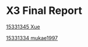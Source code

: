 # X3 Final Report


[15331345 Xue](https://xuex1997.github.io/系统分析与设计/2018/06/29/系统分析与设计-FinalReport/)


[15331334 mukae1997](https://blog.csdn.net/Mukae1997/article/details/80868151)
